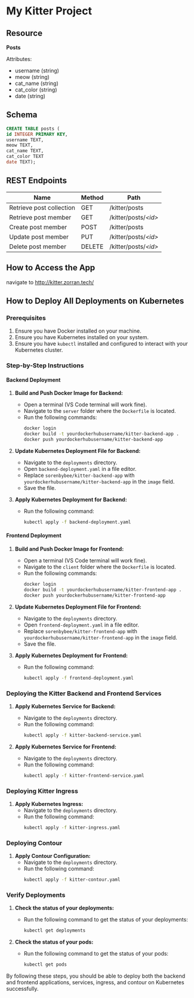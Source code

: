 # My Kitter Project

## Resource

**Posts**

Attributes:

* username (string)
* meow (string)
* cat_name (string)
* cat_color (string)
* date (string)

## Schema

```sql
CREATE TABLE posts (
id INTEGER PRIMARY KEY,
username TEXT,
meow TEXT,
cat_name TEXT,
cat_color TEXT
date TEXT);
```

## REST Endpoints

Name                           | Method | Path
-------------------------------|--------|------------------
Retrieve post collection       | GET    | /kitter/posts
Retrieve post member           | GET    | /kitter/posts/*\<id\>*
Create post member             | POST   | /kitter/posts
Update post member             | PUT    | /kitter/posts/*\<id\>*
Delete post member             | DELETE | /kitter/posts/*\<id\>*

## How to Access the App

navigate to http://kitter.zorran.tech/

## How to Deploy All Deployments on Kubernetes

### Prerequisites
1. Ensure you have Docker installed on your machine.
2. Ensure you have Kubernetes installed on your system.
3. Ensure you have `kubectl` installed and configured to interact with your Kubernetes cluster.

### Step-by-Step Instructions

#### Backend Deployment

1. **Build and Push Docker Image for Backend:**
   - Open a terminal (VS Code terminal will work fine).
   - Navigate to the `server` folder where the `Dockerfile` is located.
   - Run the following commands:
     ```sh
     docker login
     docker build -t yourdockerhubusername/kitter-backend-app .
     docker push yourdockerhubusername/kitter-backend-app
     ```

2. **Update Kubernetes Deployment File for Backend:**
   - Navigate to the `deployments` directory.
   - Open `backend-deployment.yaml` in a file editor.
   - Replace `sorenbybee/kitter-backend-app` with `yourdockerhubusername/kitter-backend-app` in the `image` field.
   - Save the file.

3. **Apply Kubernetes Deployment for Backend:**
   - Run the following command:
     ```sh
     kubectl apply -f backend-deployment.yaml
     ```

#### Frontend Deployment

1. **Build and Push Docker Image for Frontend:**
   - Open a terminal (VS Code terminal will work fine).
   - Navigate to the `client` folder where the `Dockerfile` is located.
   - Run the following commands:
     ```sh
     docker login
     docker build -t yourdockerhubusername/kitter-frontend-app .
     docker push yourdockerhubusername/kitter-frontend-app
     ```

2. **Update Kubernetes Deployment File for Frontend:**
   - Navigate to the `deployments` directory.
   - Open `frontend-deployment.yaml` in a file editor.
   - Replace `sorenbybee/kitter-frontend-app` with `yourdockerhubusername/kitter-frontend-app` in the `image` field.
   - Save the file.

3. **Apply Kubernetes Deployment for Frontend:**
   - Run the following command:
     ```sh
     kubectl apply -f frontend-deployment.yaml
     ```

### Deploying the Kitter Backend and Frontend Services

1. **Apply Kubernetes Service for Backend:**
   - Navigate to the `deployments` directory.
   - Run the following command:
     ```sh
     kubectl apply -f kitter-backend-service.yaml
     ```

2. **Apply Kubernetes Service for Frontend:**
   - Navigate to the `deployments` directory.
   - Run the following command:
     ```sh
     kubectl apply -f kitter-frontend-service.yaml
     ```

### Deploying Kitter Ingress

1. **Apply Kubernetes Ingress:**
   - Navigate to the `deployments` directory.
   - Run the following command:
     ```sh
     kubectl apply -f kitter-ingress.yaml
     ```

### Deploying Contour

1. **Apply Contour Configuration:**
   - Navigate to the `deployments` directory.
   - Run the following command:
     ```sh
     kubectl apply -f kitter-contour.yaml
     ```

### Verify Deployments

1. **Check the status of your deployments:**
   - Run the following command to get the status of your deployments:
     ```sh
     kubectl get deployments
     ```

2. **Check the status of your pods:**
   - Run the following command to get the status of your pods:
     ```sh
     kubectl get pods
     ```

By following these steps, you should be able to deploy both the backend and frontend applications, services, ingress, and contour on Kubernetes successfully.